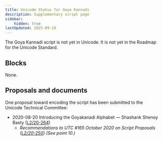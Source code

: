 ```yaml
---
title: Unicode Status for Goya Kannadi
description: Supplementary script page
sidebar:
    hidden: true
lastUpdated: 2025-09-19
---
```


The Goya Kannadi script is not yet in Unicode. It is not yet in the Roadmap for the Unicode Standard.

## Blocks

None.

## Proposals and documents

One proposal toward encoding the script has been submitted to the Unicode Technical Committee:
- 2020-08-20 Introducing the Goyakanadi Alphabet — Shashank Shenoy Basty ([L2/20-264](http://www.unicode.org/cgi-bin/GetMatchingDocs.pl?L2/20-264))
  - _Recommendations to UTC #165 October 2020 on Script Proposals ([L2/20-250](http://www.unicode.org/L2/L2020/20250-script-adhoc-rept.pdf)) (See point 10.)_
